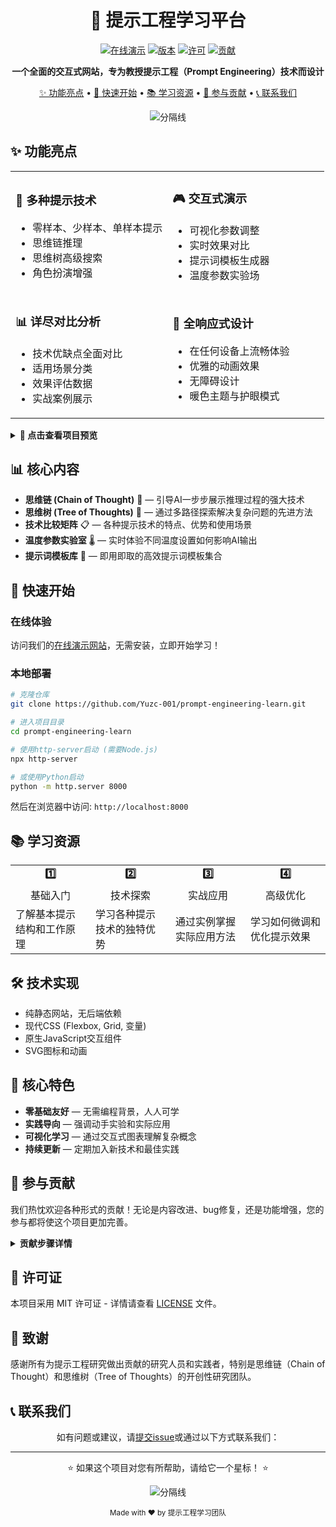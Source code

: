<div align="center">

# 🔮 提示工程学习平台

<p>
<a href="https://prompt-engineering-learn-new.windsurf.build"><img src="https://img.shields.io/badge/在线演示-FF6B35?style=for-the-badge&logo=vercel&logoColor=white" alt="在线演示"></a>
<a href="#"><img src="https://img.shields.io/badge/版本-1.0.0-blue?style=for-the-badge" alt="版本"></a>
<a href="LICENSE"><img src="https://img.shields.io/badge/许可-MIT-green?style=for-the-badge" alt="许可"></a>
<a href="#"><img src="https://img.shields.io/badge/贡献-欢迎-FF5376?style=for-the-badge" alt="贡献"></a>
</p>

**一个全面的交互式网站，专为教授提示工程（Prompt Engineering）技术而设计**

[✨ 功能亮点](#功能亮点) • 
[🚀 快速开始](#快速开始) • 
[📚 学习资源](#学习资源) • 
[🤝 参与贡献](#参与贡献) • 
[📞 联系我们](#联系我们)

<img src="https://raw.githubusercontent.com/andreasbm/readme/master/assets/lines/rainbow.png" alt="分隔线">

</div>

## ✨ 功能亮点

<table>
  <tr>
    <td width="50%">
      <h3>🧠 多种提示技术</h3>
      <ul>
        <li>零样本、少样本、单样本提示</li>
        <li>思维链推理</li>
        <li>思维树高级搜索</li>
        <li>角色扮演增强</li>
      </ul>
    </td>
    <td width="50%">
      <h3>🎮 交互式演示</h3>
      <ul>
        <li>可视化参数调整</li>
        <li>实时效果对比</li>
        <li>提示词模板生成器</li>
        <li>温度参数实验场</li>
      </ul>
    </td>
  </tr>
  <tr>
    <td width="50%">
      <h3>📊 详尽对比分析</h3>
      <ul>
        <li>技术优缺点全面对比</li>
        <li>适用场景分类</li>
        <li>效果评估数据</li>
        <li>实战案例展示</li>
      </ul>
    </td>
    <td width="50%">
      <h3>📱 全响应式设计</h3>
      <ul>
        <li>在任何设备上流畅体验</li>
        <li>优雅的动画效果</li>
        <li>无障碍设计</li>
        <li>暖色主题与护眼模式</li>
      </ul>
    </td>
  </tr>
</table>

<details>
<summary><b>🌟 点击查看项目预览</b></summary>
<br>

您可以访问以下链接查看我们的网站各个部分：

- [🏠 首页](https://prompt-engineering-learn-new.windsurf.build/)
- [🔄 思维链详解](https://prompt-engineering-learn-new.windsurf.build/chain-of-thought.html) 
- [📊 提示技术比较](https://prompt-engineering-learn-new.windsurf.build/techniques-comparison.html)
- [🌳 思维树高级解析](https://prompt-engineering-learn-new.windsurf.build/advanced-techniques.html#tot)

</details>

## 📊 核心内容

- **思维链 (Chain of Thought)** 🔄 — 引导AI一步步展示推理过程的强大技术
- **思维树 (Tree of Thoughts)** 🌳 — 通过多路径探索解决复杂问题的先进方法
- **技术比较矩阵** 📋 — 各种提示技术的特点、优势和使用场景
- **温度参数实验室** 🌡️ — 实时体验不同温度设置如何影响AI输出
- **提示词模板库** 📝 — 即用即取的高效提示词模板集合

## 🚀 快速开始

### 在线体验

访问我们的[在线演示网站](https://prompt-engineering-learn-new.windsurf.build)，无需安装，立即开始学习！

### 本地部署

```bash
# 克隆仓库
git clone https://github.com/Yuzc-001/prompt-engineering-learn.git

# 进入项目目录
cd prompt-engineering-learn

# 使用http-server启动 (需要Node.js)
npx http-server

# 或使用Python启动
python -m http.server 8000
```

然后在浏览器中访问: `http://localhost:8000`

## 📚 学习资源

<div align="center">
  <table>
    <tr>
      <td align="center"><strong>1️⃣</strong></td>
      <td align="center"><strong>2️⃣</strong></td>
      <td align="center"><strong>3️⃣</strong></td>
      <td align="center"><strong>4️⃣</strong></td>
    </tr>
    <tr>
      <td align="center">基础入门</td>
      <td align="center">技术探索</td>
      <td align="center">实战应用</td>
      <td align="center">高级优化</td>
    </tr>
    <tr>
      <td>了解基本提示结构和工作原理</td>
      <td>学习各种提示技术的独特优势</td>
      <td>通过实例掌握实际应用方法</td>
      <td>学习如何微调和优化提示效果</td>
    </tr>
  </table>
</div>

## 🛠️ 技术实现

- 纯静态网站，无后端依赖
- 现代CSS (Flexbox, Grid, 变量)
- 原生JavaScript交互组件
- SVG图标和动画

## 🌈 核心特色

- **零基础友好** — 无需编程背景，人人可学
- **实践导向** — 强调动手实验和实际应用
- **可视化学习** — 通过交互式图表理解复杂概念
- **持续更新** — 定期加入新技术和最佳实践

## 🤝 参与贡献

我们热忱欢迎各种形式的贡献！无论是内容改进、bug修复，还是功能增强，您的参与都将使这个项目更加完善。

<details>
<summary><b>贡献步骤详情</b></summary>

1. Fork这个仓库
2. 创建您的功能分支 (`git checkout -b feature/amazing-feature`)
3. 提交您的更改 (`git commit -m 'Add some amazing feature'`)
4. 推送到分支 (`git push origin feature/amazing-feature`)
5. 开启Pull Request
</details>

## 📜 许可证

本项目采用 MIT 许可证 - 详情请查看 [LICENSE](LICENSE) 文件。

## 👏 致谢

感谢所有为提示工程研究做出贡献的研究人员和实践者，特别是思维链（Chain of Thought）和思维树（Tree of Thoughts）的开创性研究团队。

## 📞 联系我们

<div align="center">

如有问题或建议，请[提交issue](https://github.com/Yuzc-001/prompt-engineering-learn/issues)或通过以下方式联系我们：



</div>

---

<div align="center">

⭐ 如果这个项目对您有所帮助，请给它一个星标！ ⭐

<img src="https://raw.githubusercontent.com/andreasbm/readme/master/assets/lines/rainbow.png" alt="分隔线">

<sub>Made with ❤️ by 提示工程学习团队</sub>

</div>
